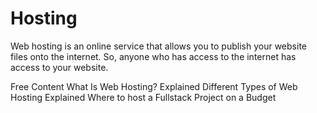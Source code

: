 # Hosting

Web hosting is an online service that allows you to publish your website files onto the internet. So, anyone who has access to the internet has access to your website.

<ResourceGroupTitle>Free Content</ResourceGroupTitle>
<BadgeLink badgeText='Watch' href='https://www.youtube.com/watch?v=htbY9-yggB0'>What Is Web Hosting? Explained</BadgeLink>
<BadgeLink badgeText='Watch' href='https://www.youtube.com/watch?v=AXVZYzw8geg'>Different Types of Web Hosting Explained</BadgeLink>
<BadgeLink badgeText='Watch' href='https://www.youtube.com/watch?v=Kx_1NYYJS7Q'>Where to host a Fullstack Project on a Budget</BadgeLink>

